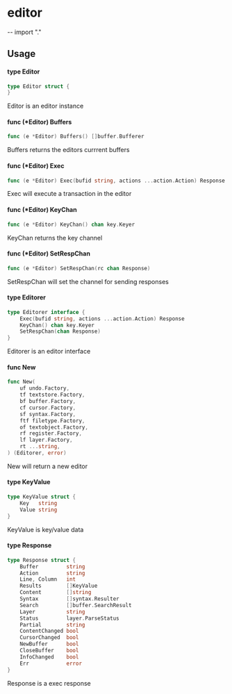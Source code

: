 # editor
--
    import "."


## Usage

#### type Editor

```go
type Editor struct {
}
```

Editor is an editor instance

#### func (*Editor) Buffers

```go
func (e *Editor) Buffers() []buffer.Bufferer
```
Buffers returns the editors currrent buffers

#### func (*Editor) Exec

```go
func (e *Editor) Exec(bufid string, actions ...action.Action) Response
```
Exec will execute a transaction in the editor

#### func (*Editor) KeyChan

```go
func (e *Editor) KeyChan() chan key.Keyer
```
KeyChan returns the key channel

#### func (*Editor) SetRespChan

```go
func (e *Editor) SetRespChan(rc chan Response)
```
SetRespChan will set the channel for sending responses

#### type Editorer

```go
type Editorer interface {
	Exec(bufid string, actions ...action.Action) Response
	KeyChan() chan key.Keyer
	SetRespChan(chan Response)
}
```

Editorer is an editor interface

#### func  New

```go
func New(
	uf undo.Factory,
	tf textstore.Factory,
	bf buffer.Factory,
	cf cursor.Factory,
	sf syntax.Factory,
	ftf filetype.Factory,
	of textobject.Factory,
	rf register.Factory,
	lf layer.Factory,
	rt ...string,
) (Editorer, error)
```
New will return a new editor

#### type KeyValue

```go
type KeyValue struct {
	Key   string
	Value string
}
```

KeyValue is key/value data

#### type Response

```go
type Response struct {
	Buffer         string
	Action         string
	Line, Column   int
	Results        []KeyValue
	Content        []string
	Syntax         []syntax.Resulter
	Search         []buffer.SearchResult
	Layer          string
	Status         layer.ParseStatus
	Partial        string
	ContentChanged bool
	CursorChanged  bool
	NewBuffer      bool
	CloseBuffer    bool
	InfoChanged    bool
	Err            error
}
```

Response is a exec response
